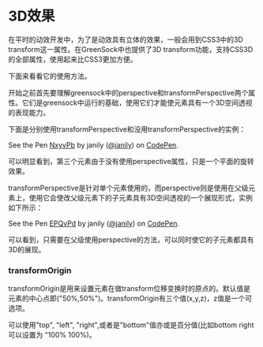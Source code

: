 # 3D效果

在平时的动效开发中，为了是动效具有立体的效果，一般会用到CSS3中的3D transform这一属性。在GreenSock中也提供了3D transform功能，支持CSS3D的全部属性，使用起来比CSS3更加方便。

下面来看看它的使用方法。

开始之前首先要理解greensock中的perspective和transformPerspective两个属性。它们是greensock中运行的基础，使用它们才能使元素具有一个3D空间透视的表现能力。

下面是分别使用transformPerspective和没用transformPerspective的实例：

<p data-height="300" data-theme-id="17491" data-slug-hash="NxyvPb" data-default-tab="result" data-user="janily" data-embed-version="2" data-pen-title="NxyvPb" class="codepen">See the Pen <a href="http://codepen.io/janily/pen/NxyvPb/">NxyvPb</a> by janily (<a href="http://codepen.io/janily">@janily</a>) on <a href="http://codepen.io">CodePen</a>.</p>
<script async src="https://production-assets.codepen.io/assets/embed/ei.js"></script>

可以明显看到，第三个元素由于没有使用perspective属性，只是一个平面的旋转效果。

transformPerspective是针对单个元素使用的，而perspective则是使用在父级元素上，使用它会使改父级元素下的子元素具有3D空间透视的一个展现形式，实例如下所示：

<p data-height="300" data-theme-id="17491" data-slug-hash="EPQvPd" data-default-tab="result" data-user="janily" data-embed-version="2" data-pen-title="EPQvPd" class="codepen">See the Pen <a href="http://codepen.io/janily/pen/EPQvPd/">EPQvPd</a> by janily (<a href="http://codepen.io/janily">@janily</a>) on <a href="http://codepen.io">CodePen</a>.</p>
<script async src="https://production-assets.codepen.io/assets/embed/ei.js"></script>

可以看到，只需要在父级使用perspective的方法，可以同时使它的子元素都具有3D的展现。

### transformOrigin

transformOrigin是用来设置元素在做transform位移变换时的原点的。默认值是元素的中心点即("50%,50%")。transformOrigin有三个值(x,y,z)，z值是一个可选项。

可以使用"top", "left", "right",或者是"bottom"值亦或是百分值(比如bottom right可以设置为 "100% 100%)。

